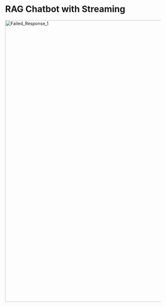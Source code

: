 # RAG Chatbot with Streaming
<img width="1918" height="910" alt="Failed_Response_1" src="https://github.com/user-attachments/assets/7413b7ca-c68f-41da-8a0e-21f89771c30b" />
